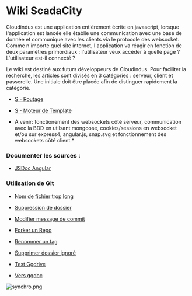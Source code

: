 # Wiki ScadaCity #

Cloudindus est une application entièrement écrite en javascript, lorsque l'application est lancée elle établie une communication avec une base de donnée et communique avec les clients via le protocole des websocket. Comme n'importe quel site internet, l'application va réagir en fonction de deux paramètres primordiaux : l'utilisateur veux accéder à quelle page ? L'utilisateur est-il connecté ?

Le wiki est destiné aux futurs développeurs de Cloudindus. Pour faciliter la recherche, les articles sont divisés en 3 catégories : serveur, client et passerelle. Une initiale doit être placée afin de distinguer rapidement la catégorie. 

* [S - Routage](S%20-%20Routage)
* [S - Moteur de Template](S%20-%20Moteur%20de%20template)

* À venir: fonctionement des websockets côté serveur, communication avec la BDD en utilsant mongoose, cookies/sessions en websocket et/ou sur express4, angular.js, snap.svg et fonctionnement des websockets côté client.*

### Documenter les sources : ###
* [JSDoc Angular](JSDoc%20Angular)

### Utilisation de Git ###
* [Nom de fichier trop long](Git%20Long%20Paths)
* [Suppression de dossier](Git%20Remove%20Folder)
* [Modifier message de commit](Git%20Amend%20Commit%20Message)
* [Forker un Repo](http://christopheducamp.com/2013/12/16/forker-un-repo-github/)
* [Renommer un tag](Git%20Rename%20Tag)
* [Supprimer dossier ignoré](Git%20Supprimer%20dossier%20ignoré)

* [Test Ggdrive](https://drive.google.com/open?id=1XZVk7jaVLYMO96jnMWgMK70n4DMnaujT0E1fuOUfsxc "Vers ggdoc")
* <a href="https://drive.google.com/open?id=1XZVk7jaVLYMO96jnMWgMK70n4DMnaujT0E1fuOUfsxc" target="_blank">Vers ggdoc</a>

![synchro.png](welcome-to-harp.jpg)